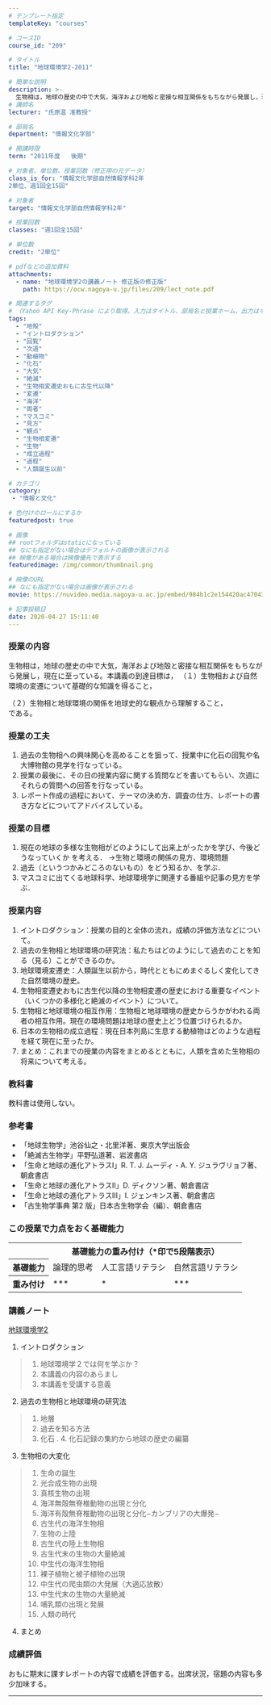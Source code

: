 ```yaml
---
# テンプレート指定
templateKey: "courses"

# コースID
course_id: "209"

# タイトル
title: "地球環境学2-2011"

# 簡単な説明
description: >-
  生物相は，地球の歴史の中で大気，海洋および地殻と密接な相互関係をもちながら発展し，現在に至っている。本講義の到達目標は， （１）生物相および自然環境の変遷について基礎的な知識を得ること，  （２）生物相と地球環境の関係を地球史的な観点から理解すること，  である。 ....
# 講師名
lecturer: "氏原温 准教授"

# 部局名
department: "情報文化学部"

# 開講時限
term: "2011年度	後期"

# 対象者、単位数、授業回数（修正用の元データ）
class_is_for: "情報文化学部自然情報学科2年
2単位、週1回全15回"

# 対象者
target: "情報文化学部自然情報学科2年"

# 授業回数
classes: "週1回全15回"

# 単位数
credit: "2単位"

# pdfなどの追加資料
attachments:
  - name: "地球環境学2の講義ノート 修正版の修正版" 
    path: https://ocw.nagoya-u.jp/files/209/lect_note.pdf

# 関連するタグ
# （Yahoo API Key-Phrase により取得。入力はタイトル、部局名と授業ホーム、出力はキーフレーズ（tags））
tags:
  - "地殻"
  - "イントロダクション"
  - "回覧"
  - "次週"
  - "動植物"
  - "化石"
  - "大気"
  - "絶滅"
  - "生物相変遷史おもに古生代以降"
  - "変遷"
  - "海洋"
  - "両者"
  - "マスコミ"
  - "見方"
  - "観点"
  - "生物相変遷"
  - "生物"
  - "成立過程"
  - "過程"
  - "人類誕生以前"

# カテゴリ
category:
 - "情報と文化"

# 色付けのロールにするか
featuredpost: true

# 画像
## rootフォルダはstaticになっている
## なにも指定がない場合はデフォルトの画像が表示される
## 映像がある場合は映像優先で表示する
featuredimage: /img/common/thumbnail.png

# 映像のURL
## なにも指定がない場合は画像が表示される
movie: https://nuvideo.media.nagoya-u.ac.jp/embed/984b1c2e154420ac4704334110b13ffda505617f

# 記事投稿日
date: 2020-04-27 15:11:40
---
```


### 授業の内容

生物相は，地球の歴史の中で大気，海洋および地殻と密接な相互関係をもちながら発展し，現在に至っている。本講義の到達目標は， （１）生物相および自然環境の変遷について基礎的な知識を得ること，

  
（２）生物相と地球環境の関係を地球史的な観点から理解すること，  
である。</p>


### 授業の工夫

  1. 過去の生物相への興味関心を高めることを狙って、授業中に化石の回覧や名大博物館の見学を行なっている。
  2. 授業の最後に、その日の授業内容に関する質問などを書いてもらい、次週にそれらの質問への回答を行なっている。
  3. レポート作成の過程において、テーマの決め方、調査の仕方、レポートの書き方などについてアドバイスしている。





### 授業の目標
1.  現在の地球の多様な生物相がどのようにして出来上がったかを学び、今後どうなっていくか
    を考える．
      →生物と環境の関係の見方、環境問題
2.  過去（というつかみどころのないもの）をどう知るか、を学ぶ．
3.  マスコミに出てくる地球科学、地球環境学に関連する番組や記事の見方を学ぶ．
### 授業内容
1.  イントロダクション：授業の目的と全体の流れ，成績の評価方法などについて。
2.  過去の生物相と地球環境の研究法：私たちはどのようにして過去のことを知る（見る）ことができるのか。
3.  地球環境変遷史：人類誕生以前から，時代とともにめまぐるしく変化してきた自然環境の歴史。
4.  生物相変遷史おもに古生代以降の生物相変遷の歴史における重要なイベント（いくつかの多様化と絶滅のイベント）について。
5.  生物相と地球環境の相互作用：生物相と地球環境の歴史からうかがわれる両者の相互作用。現在の環境問題は地球の歴史上どう位置づけられるか。
6.  日本の生物相の成立過程：現在日本列島に生息する動植物はどのような過程を経て現在に至ったか。
7.  まとめ：これまでの授業の内容をまとめるとともに，人類を含めた生物相の将来について考える。
### 教科書
教科書は使用しない。
### 参考書
* 「地球生物学」池谷仙之・北里洋著、東京大学出版会
* 「絶滅古生物学」平野弘道著、岩波書店
* 「生命と地球の進化アトラスI」R. T. J. ムーディ・A. Y. ジュラヴリョフ著、朝倉書店
* 「生命と地球の進化アトラスII」D. ディクソン著、朝倉書店
* 「生命と地球の進化アトラスIII」I. ジェンキンス著、朝倉書店
* 「古生物学事典 第2 版」日本古生物学会（編）、朝倉書店
### この授業で力点をおく基礎能力
<table class="basic" width="455">
<tr>
<th></th>
<th colspan=3 class="center">基礎能力の重み付け（*印で5段階表示）</th>
</tr>
<tr>
<th class="center">基礎能力</th>
<td class="center">論理的思考</td>
<td class="center">人工言語リテラシ</td>
<td class="center">自然言語リテラシ</td>
</tr>
<tr>
<th class="center">重み付け</th>
<td class="center">***</td>
<td class="center">*</td>
<td class="center">***</td>
</tr>
</table>





### 講義ノート

[地球環境学2](https://ocw.nagoya-u.jp/files/209/lect_note.pdf) 

1. イントロダクション
> 1. 地球環境学２では何を学ぶか？
> 2. 本講義の内容のあらまし
> 3. 本講義を受講する意義
2. 過去の生物相と地球環境の研究法
> 1. 地層
> 2. 過去を知る方法
> 3. 化石
. 4. 化石記録の集約から地球の歴史の編纂
3. 生物相の大変化
> 1. 生命の誕生
> 2. 光合成生物の出現
> 3. 真核生物の出現
> 4. 海洋無殻無脊椎動物の出現と分化
> 5. 海洋有殻無脊椎動物の出現と分化−カンブリアの大爆発−
> 6. 古生代の海洋生物相
> 7. 生物の上陸
> 8. 古生代の陸上生物相
> 9. 古生代末の生物の大量絶滅
> 10. 中生代の海洋生物相
> 11. 裸子植物と被子植物の出現
> 12. 中生代の爬虫類の大発展（大適応放散）
> 13. 中生代末の生物の大量絶滅
> 14. 哺乳類の出現と発展
> 15. 人類の時代
4. まとめ






### 成績評価

おもに期末に課すレポートの内容で成績を評価する。出席状況，宿題の内容も多少加味する。





-----